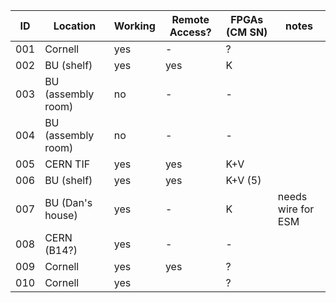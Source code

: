 | ID  | Location                   | Working | Remote Access? | FPGAs (CM SN)     | notes |
| --- | --- | --- | --- |--- | --- |
| 001 | Cornell                    | yes | -             |?  | |
| 002 | BU (shelf)                 | yes | yes           | K       | |
| 003 | BU (assembly room)         | no | -             | -       | |
| 004 | BU (assembly room)         | no | -             | -       | |
| 005 | CERN TIF                   | yes| yes             | K+V       | |
| 006 | BU (shelf)                 | yes| yes            | K+V (5) | |
| 007 | BU (Dan's house)           | yes| -              | K        | needs wire for ESM |
| 008 | CERN (B14?)                | yes| -            | -       | |
| 009 | Cornell                    | yes| yes              | ?       | |
| 010 | Cornell                    | yes|             |  ?| |
